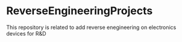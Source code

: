 # ReverseEngineeringProjects
This repository is related to add reverse enegineering on electronics devices for R&amp;D

